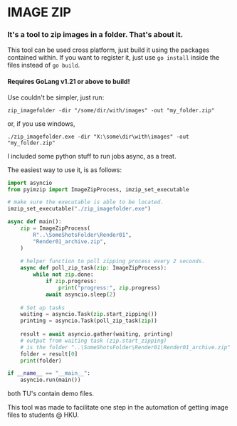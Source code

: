 # IMAGE ZIP
### It's a tool to zip images in a folder. That's about it.
This tool can be used cross platform, just build it using the packages contained within.
If you want to register it, just use `go install` inside the files instead of `go build`.

#### Requires GoLang v1.21 or above to build!

Use couldn't be simpler, just run:

`zip_imagefolder -dir "/some/dir/with/images" -out "my_folder.zip"`

or, if you use windows,

`./zip_imagefolder.exe -dir "X:\some\dir\with\images" -out "my_folder.zip"`

I included some python stuff to run jobs async, as a treat.

The easiest way to use it, is as follows:

```py
import asyncio
from pyimzip import ImageZipProcess, imzip_set_executable

# make sure the executable is able to be located.
imzip_set_executable("./zip_imagefolder.exe")

async def main():
    zip = ImageZipProcess(
        R"..\SomeShotsFolder\Render01",
        "Render01_archive.zip",
    )
    
    # helper function to poll zipping process every 2 seconds.
    async def poll_zip_task(zip: ImageZipProcess):
        while not zip.done:
            if zip.progress:
                print("progress:", zip.progress)
            await asyncio.sleep(2)
    
    # Set up tasks
    waiting = asyncio.Task(zip.start_zipping())
    printing = asyncio.Task(poll_zip_task(zip))
    
    result = await asyncio.gather(waiting, printing)
    # output from waiting task (zip.start_zipping)
    # is the folder "..\SomeShotsFolder\Render01\Render01_archive.zip"
    folder = result[0]
    print(folder)

if __name__ == "__main__":
    asyncio.run(main())
```

both TU's contain demo files.

This tool was made to facilitate one step in the automation of getting image files to students @ HKU. 
